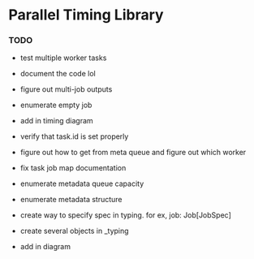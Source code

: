 # Parallel Timing Library

### TODO
- test multiple worker tasks
- document the code lol
- figure out multi-job outputs
- enumerate empty job
- add in timing diagram

- verify that task.id is set properly
- figure out how to get from meta queue and figure out which worker

- fix task job map documentation
- enumerate metadata queue capacity
- enumerate metadata structure
- create way to specify spec in typing. for ex, job: Job[JobSpec]
- create several objects in _typing

- add in diagram